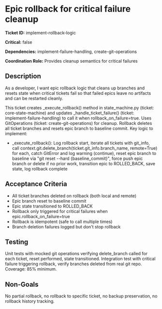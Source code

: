 # Epic rollback for critical failure cleanup

**Ticket ID:** implement-rollback-logic

**Critical:** false

**Dependencies:** implement-failure-handling, create-git-operations

**Coordination Role:** Provides cleanup semantics for critical failures

## Description

As a developer, I want epic rollback logic that cleans up branches and resets
state when critical tickets fail so that failed epics leave no artifacts and can
be restarted cleanly.

This ticket creates \_execute_rollback() method in state_machine.py (ticket:
core-state-machine) and updates \_handle_ticket_failure() (ticket:
implement-failure-handling) to call it when rollback_on_failure=true. Uses
GitOperations (ticket: create-git-operations) for cleanup. Rollback deletes all
ticket branches and resets epic branch to baseline commit. Key logic to
implement:

- \_execute_rollback(): Log rollback start, iterate all tickets with git_info,
  call context.git.delete_branch(ticket.git_info.branch_name, remote=True) for
  each, catch GitError and log warning (continue), reset epic branch to baseline
  via "git reset --hard {baseline_commit}", force push epic branch or delete if
  no prior work, transition epic to ROLLED_BACK, save state, log rollback
  complete

## Acceptance Criteria

- All ticket branches deleted on rollback (both local and remote)
- Epic branch reset to baseline commit
- Epic state transitioned to ROLLED_BACK
- Rollback only triggered for critical failures when
  epic.rollback_on_failure=true
- Rollback is idempotent (safe to call multiple times)
- Branch deletion failures logged but don't stop rollback

## Testing

Unit tests with mocked git operations verifying delete_branch called for each
ticket, reset performed, state transitioned. Integration test with critical
failure triggering rollback, verify branches deleted from real git repo.
Coverage: 85% minimum.

## Non-Goals

No partial rollback, no rollback to specific ticket, no backup preservation, no
rollback history tracking.
